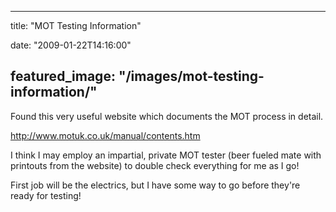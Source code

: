 
---
title: "MOT Testing Information"

date: "2009-01-22T14:16:00"

featured_image: "/images/mot-testing-information/"
---


Found this very useful website which documents the MOT process in detail.

<a href="http://www.motuk.co.uk/manual/contents.htm">http://www.motuk.co.uk/manual/contents.htm</a>

I think I may employ an impartial, private MOT tester (beer fueled mate with printouts from the website) to double check everything for me as I go!

First job will be the electrics, but I have some way to go before they're ready for testing!